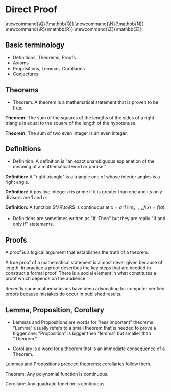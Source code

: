 # Direct Proof

\newcommand{\Q}{\mathbb{Q}}
\newcommand{\N}{\mathbb{N}}
\newcommand{\R}{\mathbb{R}}
\newcommand{\Z}{\mathbb{Z}}

## Basic terminology

- Definitions, Theorems, Proofs
- Axioms
- Propositions, Lemmas, Corollaries
- Conjectures

## Theorems

- Theorem.  A theorem is a mathematical statement that is proven to be true.

**Theorem:** The sum of the squares of the lengths of the sides of a right triangle is equal to the
square of the length of the hypotenuse.

**Theorem:** The sum of two even integer is an even integer.

## Definitions

- Definition. A definition is "an exact unambiguous explanation of the meaning of a mathematical word
or phrase."

**Definition:** A "right triangle" is a triangle one of whose interior angles is a right angle.

**Definition:** A positive integer $n$  is prime if it is greater than one and its only divisors are $1$
and $n$.

**Definition:** A function $f:\R\to\R$ is continuous at $x=a$ if $\lim_{x\to a}f(x)=f(a)$.

- Definitions are sometimes written as "If, Then" but they are really "If and only if" statements. 

## Proofs

A proof is a logical argument that establishes the truth of a theorem.

A true proof of a mathematical statement is almost never given because of length.  In practice a proof
describes the key steps that are needed to construct a formal proof.  There is a social element in what
constitutes a proof which depends on the audience.

Recently some mathematicians have been advocating for computer verified proofs because mistakes
do occur in published results.

## Lemma, Proposition, Corollary

- Lemmas and Propositions are words for "less important" theorems. "Lemma" usually refers to a small theorem
that is needed to prove a bigger one.  "Proposition" is bigger then "lemma" but smaller than "Theorem."

- Corollary is a word for a theorem that is an immediate consequence of a Theorem.

Lemmas and Propositions preceed theorems; corollaries follow them.

Theorem: Any polynomial function is continuous.

Corollary: Any quadratic function is continuous.






